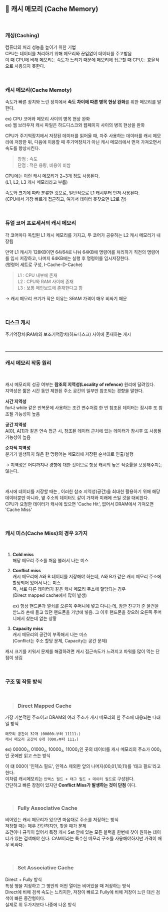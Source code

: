 ## 🍳 캐시 메모리 (Cache Memory)

<br>

### 캐싱(Caching)   
컴퓨터의 처리 성능을 높이기 위한 기법       
CPU는 데이터를 처리하기 위해 메모리와 끊임없이 데이터를 주고받음        
이 때 CPU에 비해 메모리는 속도가 느리기 때문에 메모리에 접근할 때 CPU는 효율적으로 사용되지 못한다.     

<br>

### 캐시 메모리(Cache Memoty)

속도가 빠른 장치와 느린 장치에서 **속도 차이에 따른 병목 현상 완화**를 위한 메모리를 말한다.      

ex) CPU 코어와 메모리 사이의 병목 현상 완화        
ex) 웹 브라우저 캐시 파일은 하드디스크와 웹페이지 사이의 병목 현상을 완화   

CPU가 주기억장치에서 저장된 데이터를 읽어올 때, 자주 사용하는 데이터를 캐시 메모리에 저장한 뒤, 다음에 이용할 때 주기억장치가 아닌 캐시 메모리에서 먼저 가져오면서 속도를 향상시킨다.       

> 장점 : 속도     
> 단점 : 적은 용량, 비용이 비쌈

CPU에는 이런 캐시 메모리가 2~3개 정도 사용된다.     
(L1, L2, L3 캐시 메모리라고 부름)       

속도와 크기에 따라 분류한 것으로, 일반적으로 L1 캐시부터 먼저 사용된다.     
(CPU에서 가장 빠르게 접근하고, 여기서 데이터 못찾으면 L2로 감)

<br>

### 듀얼 코어 프로세서의 캐시 메모리
각 코어마다 독립된 L1 캐시 메모리를 가지고, 두 코어가 공유하는 L2 캐시 메모리가 내장됨      

만약 L1 캐시가 128KB이면 64/64로 나눠 64KB에 명령어를 처리하기 직전의 명령어를 임시 저장하고, 나머지 64KB에는 실행 후 명령어를 임시저장한다.        
(명령어 세트로 구성, I-Cache-D-Cache)       

> L1 : CPU 내부에 존재          
> L2 : CPU와 RAM 사이에 존재    
> L3 : 보통 메인보드에 존재한다고 함    

→ 캐시 메모리 크기가 작은 이유는 SRAM 가격이 매우 비싸기 때문

<br>

### 디스크 캐시
주기억장치(RAM)와 보조기억장치(하드디스크) 사이에 존재하는 캐시     

<br>

-------

### 캐시 메모리 작동 원리 

<br>

캐시 메모리의 성공 여부는 **참조의 지역성(Locality of refence)** 원리에 달려있다.       
지역성은 짧은 시간 동안 제한된 주소 공간의 일부만 참조되는 경향을 말한다.   

**시간 지역성**     
for나 while 같은 반복문에 사용하는 조건 변수처럼 한 번 참조된 데이터는 잠시후 또 참조될 가능성이 높음       

**공간 지역성**     
A[0], A[1]과 같은 연속 접근 시, 참조된 데이터 근처에 있는 데이터가 잠시후 또 사용될 가능성이 높음       

**순차적 지역성**   
분기가 발생하지 않은 한 명령어는 메모리에 저장된 순서대로 인출/실행           

→ 지역성은 어디까지나 경향에 대한 것이므로 항상 캐시의 높은 적중률을 보장해주지는 않는다.               

<br>

캐시에 데이터를 저장할 때는 , 이러한 참조 지역성(공간)을 최대한 활용하기 위해 해당 데이터뿐만 아니라, 옆 주소의 데이터도 같이 가져와 미래에 쓰일 것을 대비한다.     
CPU가 요청한 데이터가 캐시에 있으면 'Cache Hit', 없어서 DRAM에서 가져오면 'Cache Miss'      

<br>

### 캐시 미스(Cache Miss)의 경우 3가지

<br>


1. **Cold miss**        
    해당 메모리 주소를 처음 불러서 나는 미스    

2. **Conflict miss**    
    캐시 메모리에 A와 B 데이터를 저장해야 하는데, A와 B가 같은 캐시 메모리 주소에 할당되어 있어서 나는 미스     
    즉, 서로 다른 데이터가 같은 캐시 메모리 주소에 할당되는 경우    
    (Direct mapped cache에서 많이 발생)         

    ex) 항상 핸드폰과 열쇠를 오른쪽 주머니에 넣고 다니는데, 잠깐 친구가 준 물건을 받느라 손에 들고 있던 핸드폰을 가방에 넣음. 그 이후 핸드폰을 찾으려 오른쪽 주머니에서 찾는데 없는 상황     

3. **Capacity miss**    
    캐시 메모리의 공간이 부족해서 나는 미스     
    (Conflict는 주소 할당 문제, Capacity는 공간 문제)       

캐시 크기를 키워서 문제를 해결하려면 캐시 접근속도가 느려지고 파워를 많이 먹는 단점이 생김

<br>

### 구조 및 작동 방식

<br>

> ### Direct Mapped Cache       
가장 기본적인 주조이고 DRAM의 여러 주소가 캐시 메모리의 한 주소에 대응되는 다대일 방식      
```
메모리 공간이 32개 (00000₂부터 11111₂)  
캐시 메모리 공간이 8개 (000₂부터 111₂)
```

ex) 00000₂, 01000₂, 10000₂, 11000₂인 곳의 데이터를 캐시 메모리의 주소가 000₂인 곳에만 읽고 쓰는 방식    

이 떄 000이 '인덱스 필드', 인덱스 제외한 앞의 나머지(00,01,10,11)를 '태크 필드'라고 한다.       
이처럼 캐시메모리는 ```인텍스 필드 + 태그 필드 + 데이터 필드```로 구성된다.   
간단하고 빠른 장점이 있지만 **Conflict Miss가 발생하는 것이 단점** 이다.     

<br>

> ### Fully Associative Cache   
비어있는 캐시 메모리가 있으면 마음대로 주소를 저장하는 방식     
저장할 때는 매우 간단하지만, 찾을 때가 문제     
조건이나 규칙이 없어서 특정 캐시 Set 안에 있는 모든 블럭을 한번에 찾아 원하는 데이터가 있는 검색해야 한다. CAM이라는 특수한 메모리 구조를 사용해야하지만 가격이 매우 비싸다.    

<br>

> ### Set Associative Cache
Direct + Fully 방식     
특정 행을 지정하고 그 행안의 어떤 열이든 비어있을 때 저장하는 방식      
Direct에 비해 검색 속도는 느리지만, 저장이 빠르고 Fully에 비해 저장이 느린 대신 검색이 빠른 중간형이다.      
실제로 위 두가지보다 나중에 나온 방식       